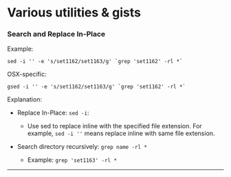 # Various utilities & gists

### Search and Replace In-Place

Example:

```
sed -i '' -e 's/set1162/set1163/g' `grep 'set1162' -rl *`
```

OSX-specific:

```
gsed -i '' -e 's/set1162/set1163/g' `grep 'set1162' -rl *`
```



Explanation:

* Replace In-Place: `sed -i`:
    - Use sed to replace inline with the specified file extension. For example, `sed -i ''` means replace inline with same file extension.

* Search directory recursively: `grep name -rl *`
    - Example: `grep 'set1163' -rl *`

---

